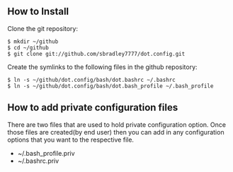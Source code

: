 ## How to Install
Clone the git repository:
~~~
$ mkdir ~/github
$ cd ~/github
$ git clone git://github.com/sbradley7777/dot.config.git
~~~

Create the symlinks to the following files in the github repository:
~~~
$ ln -s ~/github/dot.config/bash/dot.bashrc ~/.bashrc
$ ln -s ~/github/dot.config/bash/dot.bash_profile ~/.bash_profile
~~~

## How to add private configuration files
There are two files that are used to hold private configuration option. Once those files are created(by end user) then you can add in any configuration options that you want to the respective file.
* ~/.bash_profile.priv
* ~/.bashrc.priv
